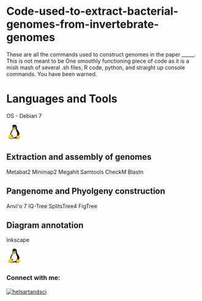 # Code-used-to-extract-bacterial-genomes-from-invertebrate-genomes
These are all the commands used to construct genomes in the paper _____. This is not meant to be One smoothly functioning piece of code as it is a mish mash of several .sh files, R code, python, and straight up console commands. You have been warned.


# Languages and Tools

OS - Debian 7 
<p align="left"> <a href="https://www.linux.org/" target="_blank"> <img src="https://raw.githubusercontent.com/devicons/devicon/master/icons/linux/linux-original.svg" alt="linux" width="40" height="40"/> </a> </p>

## Extraction and assembly of genomes
Metabat2 
Minimap2
Megahit
Samtools
CheckM
Blastn

## Pangenome and Phyolgeny construction
Anvi'o 7
IQ-Tree
SplitsTree4
FigTree

## Diagram annotation
Inkscape



<p align="left"> <a href="https://www.linux.org/" target="_blank"> <img src="https://raw.githubusercontent.com/devicons/devicon/master/icons/linux/linux-original.svg" alt="linux" width="40" height="40"/> </a> </p>


<h3 align="left">Connect with me:</h3>
<p align="left">
<a href="https://twitter.com/helsartandsci" target="blank"><img align="center" src="https://raw.githubusercontent.com/rahuldkjain/github-profile-readme-generator/master/src/images/icons/Social/twitter.svg" alt="helsartandsci" height="30" width="40" /></a>
</p>
